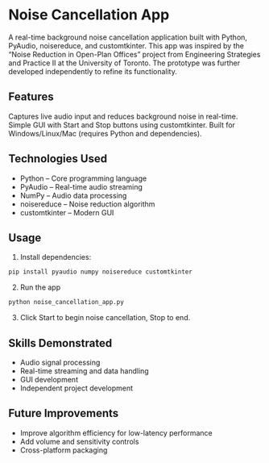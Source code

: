 # **Noise Cancellation App**

A real-time background noise cancellation application built with Python, PyAudio, noisereduce, and customtkinter. This app was inspired by the “Noise Reduction in Open-Plan Offices” project from Engineering Strategies and Practice II at the University of Toronto. The prototype was further developed independently to refine its functionality.

## Features

Captures live audio input and reduces background noise in real-time.
Simple GUI with Start and Stop buttons using customtkinter.
Built for Windows/Linux/Mac (requires Python and dependencies).

## Technologies Used

- Python – Core programming language
- PyAudio – Real-time audio streaming
- NumPy – Audio data processing
- noisereduce – Noise reduction algorithm
- customtkinter – Modern GUI

## Usage

1. Install dependencies:
```bash
pip install pyaudio numpy noisereduce customtkinter
```
2. Run the app

```bash
python noise_cancellation_app.py
```
3. Click Start to begin noise cancellation, Stop to end.
   
## Skills Demonstrated

- Audio signal processing
- Real-time streaming and data handling
- GUI development
- Independent project development

## Future Improvements

- Improve algorithm efficiency for low-latency performance
- Add volume and sensitivity controls
- Cross-platform packaging
